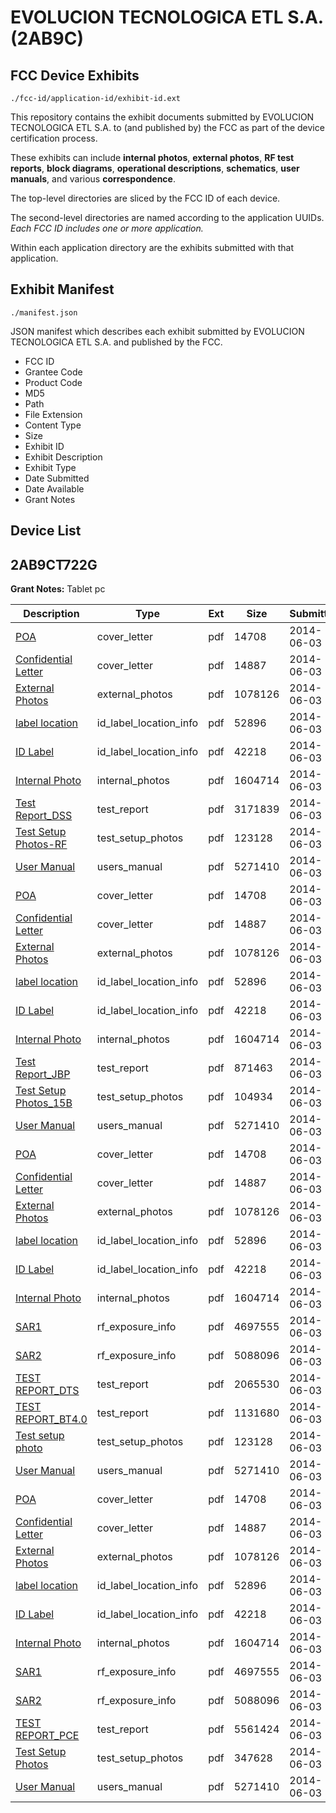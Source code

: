 # EVOLUCION TECNOLOGICA ETL S.A. (2AB9C)
## FCC Device Exhibits

```
./fcc-id/application-id/exhibit-id.ext
```

This repository contains the exhibit documents submitted by EVOLUCION TECNOLOGICA ETL S.A. to (and published by) the FCC as part of the device certification process.

These exhibits can include **internal photos**, **external photos**, **RF test reports**, **block diagrams**, **operational descriptions**, **schematics**, **user manuals**, and various **correspondence**.

The top-level directories are sliced by the FCC ID of each device.

The second-level directories are named according to the application UUIDs. *Each FCC ID includes one or more application.*

Within each application directory are the exhibits submitted with that application. 

## Exhibit Manifest

```
./manifest.json
```

JSON manifest which describes each exhibit submitted by EVOLUCION TECNOLOGICA ETL S.A. and published by the FCC.

- FCC ID
- Grantee Code
- Product Code
- MD5
- Path
- File Extension
- Content Type
- Size
- Exhibit ID
- Exhibit Description
- Exhibit Type
- Date Submitted
- Date Available
- Grant Notes

## Device List
## 2AB9CT722G
**Grant Notes:** Tablet pc

| Description | Type | Ext | Size | Submitted | Available |
| ----------- | ---- | --- | ---- | --------- | --------- |
| [POA](2AB9CT722G/53014232c760e8c5bb2875c541ca6eae/2284292.pdf) | cover_letter | pdf | 14708 | 2014-06-03 | 2014-06-03 |
| [Confidential Letter](2AB9CT722G/53014232c760e8c5bb2875c541ca6eae/2284293.pdf) | cover_letter | pdf | 14887 | 2014-06-03 | 2014-06-03 |
| [External Photos](2AB9CT722G/53014232c760e8c5bb2875c541ca6eae/2284294.pdf) | external_photos | pdf | 1078126 | 2014-06-03 | 2014-06-03 |
| [label location](2AB9CT722G/53014232c760e8c5bb2875c541ca6eae/2284296.pdf) | id_label_location_info | pdf | 52896 | 2014-06-03 | 2014-06-03 |
| [ID Label](2AB9CT722G/53014232c760e8c5bb2875c541ca6eae/2284297.pdf) | id_label_location_info | pdf | 42218 | 2014-06-03 | 2014-06-03 |
| [Internal Photo](2AB9CT722G/53014232c760e8c5bb2875c541ca6eae/2284295.pdf) | internal_photos | pdf | 1604714 | 2014-06-03 | 2014-06-03 |
| [Test Report_DSS](2AB9CT722G/53014232c760e8c5bb2875c541ca6eae/2284312.pdf) | test_report | pdf | 3171839 | 2014-06-03 | 2014-06-03 |
| [Test Setup Photos-RF](2AB9CT722G/53014232c760e8c5bb2875c541ca6eae/2284355.pdf) | test_setup_photos | pdf | 123128 | 2014-06-03 | 2014-06-03 |
| [User Manual](2AB9CT722G/53014232c760e8c5bb2875c541ca6eae/2284313.pdf) | users_manual | pdf | 5271410 | 2014-06-03 | 2014-06-03 |
| [POA](2AB9CT722G/4d0099da21b2f881a6a51fec0cc81615/2284292.pdf) | cover_letter | pdf | 14708 | 2014-06-03 | 2014-06-03 |
| [Confidential Letter](2AB9CT722G/4d0099da21b2f881a6a51fec0cc81615/2284293.pdf) | cover_letter | pdf | 14887 | 2014-06-03 | 2014-06-03 |
| [External Photos](2AB9CT722G/4d0099da21b2f881a6a51fec0cc81615/2284294.pdf) | external_photos | pdf | 1078126 | 2014-06-03 | 2014-06-03 |
| [label location](2AB9CT722G/4d0099da21b2f881a6a51fec0cc81615/2284296.pdf) | id_label_location_info | pdf | 52896 | 2014-06-03 | 2014-06-03 |
| [ID Label](2AB9CT722G/4d0099da21b2f881a6a51fec0cc81615/2284297.pdf) | id_label_location_info | pdf | 42218 | 2014-06-03 | 2014-06-03 |
| [Internal Photo](2AB9CT722G/4d0099da21b2f881a6a51fec0cc81615/2284295.pdf) | internal_photos | pdf | 1604714 | 2014-06-03 | 2014-06-03 |
| [Test Report_JBP](2AB9CT722G/4d0099da21b2f881a6a51fec0cc81615/2284299.pdf) | test_report | pdf | 871463 | 2014-06-03 | 2014-06-03 |
| [Test Setup Photos_15B](2AB9CT722G/4d0099da21b2f881a6a51fec0cc81615/2284298.pdf) | test_setup_photos | pdf | 104934 | 2014-06-03 | 2014-06-03 |
| [User Manual](2AB9CT722G/4d0099da21b2f881a6a51fec0cc81615/2284313.pdf) | users_manual | pdf | 5271410 | 2014-06-03 | 2014-06-03 |
| [POA](2AB9CT722G/48b2da2f7bc8000ada445e4e7062dc6c/2284292.pdf) | cover_letter | pdf | 14708 | 2014-06-03 | 2014-06-03 |
| [Confidential Letter](2AB9CT722G/48b2da2f7bc8000ada445e4e7062dc6c/2284293.pdf) | cover_letter | pdf | 14887 | 2014-06-03 | 2014-06-03 |
| [External Photos](2AB9CT722G/48b2da2f7bc8000ada445e4e7062dc6c/2284294.pdf) | external_photos | pdf | 1078126 | 2014-06-03 | 2014-06-03 |
| [label location](2AB9CT722G/48b2da2f7bc8000ada445e4e7062dc6c/2284296.pdf) | id_label_location_info | pdf | 52896 | 2014-06-03 | 2014-06-03 |
| [ID Label](2AB9CT722G/48b2da2f7bc8000ada445e4e7062dc6c/2284297.pdf) | id_label_location_info | pdf | 42218 | 2014-06-03 | 2014-06-03 |
| [Internal Photo](2AB9CT722G/48b2da2f7bc8000ada445e4e7062dc6c/2284295.pdf) | internal_photos | pdf | 1604714 | 2014-06-03 | 2014-06-03 |
| [SAR1](2AB9CT722G/48b2da2f7bc8000ada445e4e7062dc6c/2284337.pdf) | rf_exposure_info | pdf | 4697555 | 2014-06-03 | 2014-06-03 |
| [SAR2](2AB9CT722G/48b2da2f7bc8000ada445e4e7062dc6c/2284351.pdf) | rf_exposure_info | pdf | 5088096 | 2014-06-03 | 2014-06-03 |
| [TEST REPORT_DTS](2AB9CT722G/48b2da2f7bc8000ada445e4e7062dc6c/2284352.pdf) | test_report | pdf | 2065530 | 2014-06-03 | 2014-06-03 |
| [TEST REPORT_BT4.0](2AB9CT722G/48b2da2f7bc8000ada445e4e7062dc6c/2284353.pdf) | test_report | pdf | 1131680 | 2014-06-03 | 2014-06-03 |
| [Test setup photo](2AB9CT722G/48b2da2f7bc8000ada445e4e7062dc6c/2284355.pdf) | test_setup_photos | pdf | 123128 | 2014-06-03 | 2014-06-03 |
| [User Manual](2AB9CT722G/48b2da2f7bc8000ada445e4e7062dc6c/2284313.pdf) | users_manual | pdf | 5271410 | 2014-06-03 | 2014-06-03 |
| [POA](2AB9CT722G/8e5af347d71b47ca1d2abc92195552be/2284292.pdf) | cover_letter | pdf | 14708 | 2014-06-03 | 2014-06-03 |
| [Confidential Letter](2AB9CT722G/8e5af347d71b47ca1d2abc92195552be/2284293.pdf) | cover_letter | pdf | 14887 | 2014-06-03 | 2014-06-03 |
| [External Photos](2AB9CT722G/8e5af347d71b47ca1d2abc92195552be/2284294.pdf) | external_photos | pdf | 1078126 | 2014-06-03 | 2014-06-03 |
| [label location](2AB9CT722G/8e5af347d71b47ca1d2abc92195552be/2284296.pdf) | id_label_location_info | pdf | 52896 | 2014-06-03 | 2014-06-03 |
| [ID Label](2AB9CT722G/8e5af347d71b47ca1d2abc92195552be/2284297.pdf) | id_label_location_info | pdf | 42218 | 2014-06-03 | 2014-06-03 |
| [Internal Photo](2AB9CT722G/8e5af347d71b47ca1d2abc92195552be/2284295.pdf) | internal_photos | pdf | 1604714 | 2014-06-03 | 2014-06-03 |
| [SAR1](2AB9CT722G/8e5af347d71b47ca1d2abc92195552be/2284337.pdf) | rf_exposure_info | pdf | 4697555 | 2014-06-03 | 2014-06-03 |
| [SAR2](2AB9CT722G/8e5af347d71b47ca1d2abc92195552be/2284351.pdf) | rf_exposure_info | pdf | 5088096 | 2014-06-03 | 2014-06-03 |
| [TEST REPORT_PCE](2AB9CT722G/8e5af347d71b47ca1d2abc92195552be/2284384.pdf) | test_report | pdf | 5561424 | 2014-06-03 | 2014-06-03 |
| [Test Setup Photos](2AB9CT722G/8e5af347d71b47ca1d2abc92195552be/2284367.pdf) | test_setup_photos | pdf | 347628 | 2014-06-03 | 2014-06-03 |
| [User Manual](2AB9CT722G/8e5af347d71b47ca1d2abc92195552be/2284313.pdf) | users_manual | pdf | 5271410 | 2014-06-03 | 2014-06-03 |
